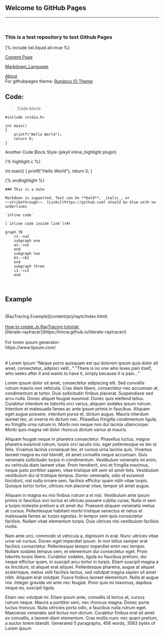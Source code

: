 ## Welcome to GitHub Pages
<hr>
<br>

### This is a test repository to test Github Pages

{% include list.liquid all=true %}



[Content Page](content/)

[Markdown_Language](content/markDownLang/)

[About](about/about.md)
<br>
For githubpages theme:
[Rundocs IO Theme](https://rundocs.io/)
<br>
## <strong>Code:</strong>
> Code block:<br>


```
#include <stdio.h>

int main()
{
    printf("Hello World");
    return 0;
}
```

Another Code Block Style (jekyll inline_highlight plugin)

<!-- -->
{% highlight c %}

int main()
{
    printf("Hello World");
    return 0;
}

{% endhighlight %}


```note
### This is a note

Markdown is supported, Text can be **bold**, _italic_, or ~~strikethrough~~. [Links](https://github.com) should be blue with no underlines

`inline code`

[`inline code inside link`](#)
```

```mermaid
graph TB
    c1-->a2
    subgraph one
    a1-->a2
    end
    subgraph two
    b1-->b2
    end
    subgraph three
    c1-->c2
    end
```



<br>

## Example 
<br>
[RayTracing Example](content/prj/raytr/index.html)
<br><br>
<u>How to create Js RayTracing tutorial:</u> <br>
[literate-raytracer](https://tmcw.github.io/literate-raytracer/)

<br>
<br>
For lorem ipsum generator: <br>
https://www.lipsum.com/
<br>
<br>
<br>
# Lorem Ipsum
"Neque porro quisquam est qui dolorem ipsum quia dolor sit amet, consectetur, adipisci velit..."
"There is no one who loves pain itself, who seeks after it and wants to have it, simply because it is pain..."

Lorem ipsum dolor sit amet, consectetur adipiscing elit. Sed convallis rutrum mauris non vehicula. Cras diam libero, consectetur nec accumsan at, condimentum at tortor. Duis sollicitudin finibus placerat. Suspendisse sed arcu nulla. Donec aliquet feugiat euismod. Donec quis eleifend tellus. Curabitur interdum ex lobortis orci varius, aliquam sodales ipsum rutrum. Interdum et malesuada fames ac ante ipsum primis in faucibus. Aliquam eget augue posuere, interdum purus et, dictum augue. Mauris interdum laoreet leo, ut viverra mi dictum nec. Phasellus fringilla condimentum ligula, eu fringilla urna rutrum in. Morbi non neque non dui lacinia ullamcorper. Morbi quis magna vel dolor rhoncus dictum varius at mauris.

Aliquam feugiat neque in pharetra consectetur. Phasellus luctus, magna pharetra euismod rutrum, turpis orci iaculis nisi, eget pellentesque ex leo ut felis. Vivamus lacinia consequat leo, et cursus urna lacinia quis. Vivamus laoreet magna eu nisl blandit, sit amet convallis neque accumsan. Duis venenatis sollicitudin turpis in condimentum. Vestibulum venenatis mi enim, eu vehicula diam laoreet vitae. Proin hendrerit, orci et fringilla maximus, neque justo porttitor sapien, vitae tristique elit sem sit amet felis. Vestibulum vestibulum dui id tristique tempus. Donec venenatis, odio id euismod tincidunt, nisl nulla ornare sem, facilisis efficitur quam nibh vitae turpis. Quisque tortor tortor, ultrices non placerat vitae, tempor sit amet augue.

Aliquam in magna eu nisi finibus rutrum a et nisi. Vestibulum ante ipsum primis in faucibus orci luctus et ultrices posuere cubilia curae; Nulla in sem a turpis molestie pretium a sit amet dui. Praesent aliquam venenatis metus at cursus. Pellentesque habitant morbi tristique senectus et netus et malesuada fames ac turpis egestas. In tempor sem quis consectetur facilisis. Nullam vitae elementum turpis. Duis ultrices nisi vestibulum facilisis mollis.

Nam ante orci, commodo ut vehicula a, dignissim in erat. Nunc ultrices vitae urna vel cursus. Donec eget imperdiet ipsum. In non tellus semper erat facilisis consectetur. Pellentesque tempor imperdiet enim nec tempor. Nullam sodales tempus sem, et elementum dui consectetur eget. Proin lobortis turpis libero. Curabitur sodales, ligula eu faucibus pretium, dui neque efficitur quam, in suscipit arcu tortor in turpis. Etiam suscipit magna a ex tincidunt, id aliquet erat aliquet. Pellentesque pharetra, augue at aliquet scelerisque, metus velit facilisis lectus, sed volutpat magna sapien sit amet nibh. Aliquam erat volutpat. Fusce finibus laoreet elementum. Nulla at augue nisi. Integer gravida vel ante nec feugiat. Proin quis mi maximus, dapibus neque eu, suscipit ligula.

Etiam nec volutpat mi. Etiam ipsum ante, convallis id lectus at, cursus rutrum neque. Mauris a porttitor sem, nec rhoncus magna. Donec porta luctus rhoncus. Nulla ultricies porta odio, a faucibus nulla rutrum eget. Maecenas venenatis sed lectus non dictum. Curabitur finibus erat sit amet ex convallis, a laoreet diam elementum. Cras mollis nunc nec quam pretium, a auctor lorem blandit.
Generated 5 paragraphs, 456 words, 3083 bytes of Lorem Ipsum



